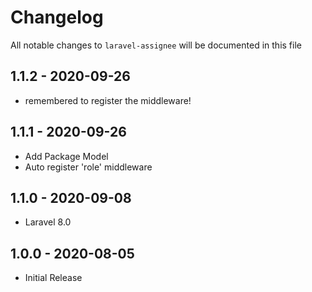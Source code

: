 # Changelog

All notable changes to `laravel-assignee` will be documented in this file

##  1.1.2 - 2020-09-26

- remembered to register the middleware!

##  1.1.1 - 2020-09-26

- Add Package Model
- Auto register 'role' middleware

##  1.1.0 - 2020-09-08

- Laravel 8.0

##  1.0.0 - 2020-08-05

- Initial Release
